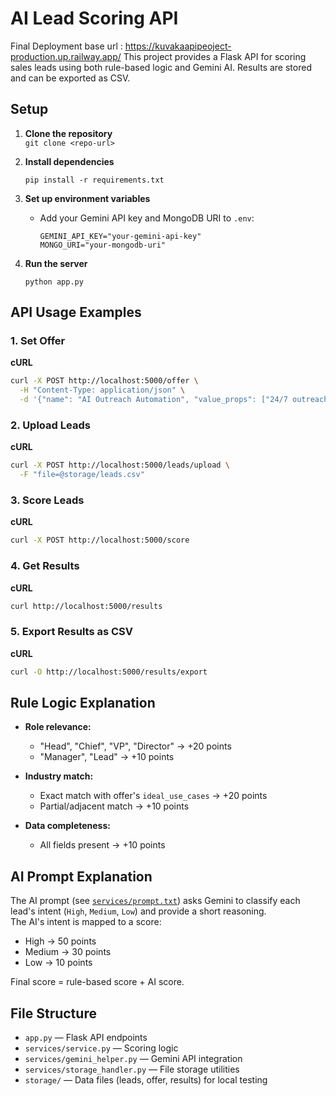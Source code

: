 # AI Lead Scoring API
Final Deployment base url : https://kuvakaapipeoject-production.up.railway.app/ 
This project provides a Flask API for scoring sales leads using both rule-based logic and Gemini AI. Results are stored and can be exported as CSV.

## Setup

1. **Clone the repository**  
   `git clone <repo-url>`

2. **Install dependencies**  
   ```
   pip install -r requirements.txt
   ```

3. **Set up environment variables**  
   - Add your Gemini API key and MongoDB URI to `.env`:
     ```
     GEMINI_API_KEY="your-gemini-api-key"
     MONGO_URI="your-mongodb-uri"
     ```

4. **Run the server**  
   ```
   python app.py
   ```

## API Usage Examples

### 1. Set Offer

**cURL**
```sh
curl -X POST http://localhost:5000/offer \
  -H "Content-Type: application/json" \
  -d '{"name": "AI Outreach Automation", "value_props": ["24/7 outreach", "6x more meetings"], "ideal_use_cases": ["B2B SaaS mid-market", "Tech companies", "Software services"]}'
```

### 2. Upload Leads

**cURL**
```sh
curl -X POST http://localhost:5000/leads/upload \
  -F "file=@storage/leads.csv"
```

### 3. Score Leads

**cURL**
```sh
curl -X POST http://localhost:5000/score
```

### 4. Get Results

**cURL**
```sh
curl http://localhost:5000/results
```

### 5. Export Results as CSV

**cURL**
```sh
curl -O http://localhost:5000/results/export
```

## Rule Logic Explanation

- **Role relevance:**  
  - "Head", "Chief", "VP", "Director" → +20 points  
  - "Manager", "Lead" → +10 points

- **Industry match:**  
  - Exact match with offer's `ideal_use_cases` → +20 points  
  - Partial/adjacent match → +10 points

- **Data completeness:**  
  - All fields present → +10 points

## AI Prompt Explanation

The AI prompt (see [`services/prompt.txt`](services/prompt.txt)) asks Gemini to classify each lead's intent (`High`, `Medium`, `Low`) and provide a short reasoning.  
The AI's intent is mapped to a score:
- High → 50 points
- Medium → 30 points
- Low → 10 points

Final score = rule-based score + AI score.

## File Structure

- `app.py` — Flask API endpoints
- `services/service.py` — Scoring logic
- `services/gemini_helper.py` — Gemini API integration
- `services/storage_handler.py` — File storage utilities
- `storage/` — Data files (leads, offer, results) for local testing
